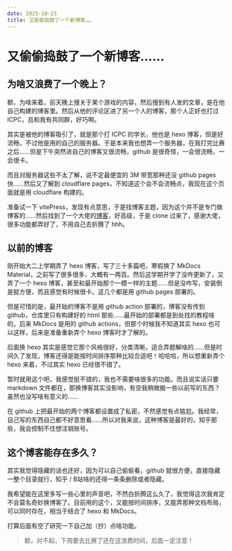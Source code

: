 ```yaml
---
date: 2025-10-23
title: 又偷偷捣鼓了一个新博客……
---
```


# 又偷偷捣鼓了一个新博客……

## 为啥又浪费了一个晚上？

额，为啥来着，前天晚上搜关于某个游戏的内容，然后搜到有人发的文章，是在他自己构建的博客里。然后从他的评论区进了另一个人的博客，那个人正好也打过 ICPC，且和我有共同群，好巧啊。

其实是被他的博客吸引了，就是那个打 ICPC 的学长，他也是 hexo 博客，但是好流畅，不过他是用的自己的服务器。于是本来我也想弄一个服务器，在我打完比赛之后……但是下午突然进自己的博客又很流畅，github 是很奇怪，一会很流畅，一会很卡。

而且对服务器这些不太了解，说不定最便宜的 3M 带宽那种还没 github pages快……然后又了解到 cloudflare pages，不知道这个会不会流畅点，我现在这个页面就是用 cloudflare 构建的。

准备试一下 vitePress，发现有点意思，于是找博客主题，因为这个并不是专门做博客的……然后找到了一个大佬的[博客](https://justin3go.com/)，好高级，于是 clone 过来了，感谢大佬，很多功能都弄好了，不用自己去折腾了 hhh。

## 以前的博客

刚开始大二上学期弄了 hexo 博客，写了三十多篇吧，寒假换了 MkDocs Material，之前写了很多很多，大概有一两百。然后这学期开学了没咋更新了，又弄了一个 hexo 博客，甚至和最开始那个一模一样的主题……但是没咋写，安装倒是挺方便，而且感觉有时候很卡。这几个都是用 github pages 部署的。

但是可惜的是，最开始的博客不是用 github action 部署的，博客没有传到 github，仓库里只有构建好的 html 那些……最开始的部署都是到处找的教程啥的，后来 MkDocs 是用的 github actions，但那个时候我不知道其实 hexo 也可以这样，后来是准备重新弄个 hexo 博客时才了解的。

后面换 hexo 其实是感觉它那个风格很好，分类清晰，适合弄题解啥的……但是时间久了发现，博客还得是能按时间排序那种比较合适吧！哈哈哈，所以想重新弄个 hexo 来着，不过其实 hexo 已经很不错了。

暂时就用这个吧，我感觉挺不错的，我也不需要啥很多的功能。而且说实话只要 markdown 文件都在，那换博客其实没影响，有空我稍微搬一些以前写的东西？虽然也没写啥有意义的……

在 github 上把最开始的两个博客都设置成了私密，不然感觉有点尴尬。我经常，自己写的东西自己都不好意思看……所以对我来说，这种博客是最好的，知乎那些，我会控制不住想注销账号。

## 这个博客能存在多久？

其实我觉得隐藏的话也还好，因为可以自己偷偷看，github 就很方便，直接隐藏一整个目录就行，知乎 / B站啥的还得一条条删除或者隐藏。

我希望能在这里多写一些心里的声音吧，不然白折腾这么久了，我觉得这次我肯定不会莫名奇妙换博客了。目前用的这个，又能按时间排序，又能弄那种文档布局，可以同时存在，相当于结合了 hexo 和 MkDocs。

打算后面有空了研究一下自己加（抄）点啥功能。

> 额，对不起，下周要去比赛了还在这浪费时间，后面一定注意！
